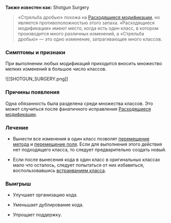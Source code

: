 **Также известен как:** Shotgun Surgery

>«Стрельба дробью» похожа на [Расходящиеся модификации](Расходящиеся%20модификации.md), но является противоположностью этого запаха. «Расходящиеся модификации» имеют место, когда есть один класс, в котором производится много различных изменений, а «Стрельба дробью» — это одно изменение, затрагивающее много классов.

### Симптомы и признаки
При выполнении любых модификаций приходится вносить множество мелких изменений в большое число классов.

![[SHOTGUN_SURGERY.png]]

### Причины появления
Одна обязанность была разделена среди множества классов. Это может случиться после фанатичного исправления [Расходящиеся модификации](Расходящиеся%20модификации.md).

### Лечение
- Вынести все изменения в один класс позволят [перемещение метода](https://refactoring.guru/ru/move-method) и [перемещение поля](https://refactoring.guru/ru/move-field). Если для выполнения этого действия нет подходящего класса, то следует предварительно создать новый.
    
- Если после вынесения кода в один класс в оригинальных классах мало что осталось, следует попытаться от них избавиться, воспользовавшись [встраиванием класса](https://refactoring.guru/ru/inline-class).

### Выигрыш
- Улучшает организацию кода.
    
- Уменьшает дублирование кода.
    
- Упрощает поддержку.